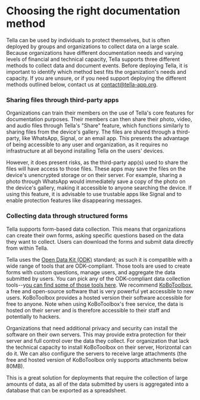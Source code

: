 # Choosing the right documentation method

Tella can be used by individuals to protect themselves, but is often deployed by groups and organizations to collect data on a large scale. Because organizations have different documentation needs and varying levels of financial and technical capacity, Tella supports three different methods to collect data and document events. Before deploying Tella, it is important to identify which method best fits the organization's needs and capacity. If you are unsure, or if you need support deploying the different methods outlined below, contact us at contact@tella-app.org. 

### Sharing files through third-party apps

Organizations can train their members on the use of Tella's core features for documentation purposes. Their members can then share their photo, video, and audio files through Tella's "Share" feature, which functions similarly to sharing files from the device's gallery. The files are shared through a third-party, like WhatsApp, Signal, or an email app. This presents the advantage of being accessible to any user and organization, as it requires no infrastructure at all beyond installing Tella on the users' devices. 

However, it does present risks, as the third-party app\(s\) used to share the files will have access to those files. These apps may save the files on the device's unencrypted storage or on their server. For example, sharing a photo through WhatsApp would immediately save a copy of the photo on the device's gallery, making it accessible to anyone searching the device. If using this feature, it is advisable to use trustable apps like Signal and to enable protection features like disappearing messages. 

### Collecting data through structured forms

Tella supports form-based data collection. This means that organizations can create their own forms, asking specific questions based on the data they want to collect. Users can download the forms and submit data directly from within Tella. 

Tella uses the [Open Data Kit \(ODK\)](http://opendatakit.org/) standard; as such it is compatible with a wide range of tools that are ODK-compliant. Those tools are used to create forms with custom questions, manage users, and aggregate the data submitted by users. You can pick any of the ODK-compliant data collection tools--y[ou can find some of those tools here](https://opendatakit.org/community/ecosystem/). We recommend [KoBoToolbox](http://kobotoolbox.org/), a free and open-source software that is very powerful yet accessible to new users. KoBoToolbox provides a hosted version their software accessible for free to anyone. Note when using KoBoToolbox's free service, the data is hosted on their server and is therefore accessible to their staff and potentially to hackers. 

Organizations that need additional privacy and security can install the software on their own servers. This may provide extra protection for their server and full control over the data they collect. For organization that lack the technical capacity to install KoBoToolbox on their server, Horizontal can do it. We can also configure the servers to receive large attachments \(the free and hosted version of KoBoToolbox only supports attachments below 80MB\). 

This is a great solution for deployments that require the collection of large amounts of data, as all of the data submitted by users is aggregated into a database that can be exported as a spreadsheet. 

